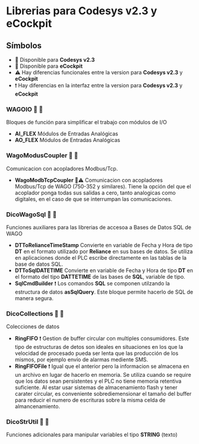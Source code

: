  
# Librerias para **Codesys v2.3** y **eCockpit** 
## Símbolos
- :orange_book: Disponible para **Codesys v2.3** 
- :green_book:  Disponible para **eCockpit**
- :warning:  Hay diferencias funcionales entre la version para **Codesys v2.3** y **eCockpit**  
- :exclamation:  Hay diferencias en la interfaz entre la version para **Codesys v2.3** y **eCockpit**  


### WAGOIO :orange_book: :green_book:
Bloques de función para simplificar el trabajo con módulos de I/O
- **AI_FLEX**
Módulos de Entradas Analógicas 
- **AO_FLEX**
Módulos de Entradas Analógicas 

### WagoModusCoupler :orange_book: :green_book: 
Comunicacion con acopladores Modbus/Tcp.
- **WagoModbTcpCoupler** :green_book::warning: Comunicacion con acopladores Modbus/Tcp de WAGO (750-352 y similares). Tiene la opción del que el acoplador ponga todas sus salidas a cero, tanto analogicas como digitales, en el caso de que se interrumpan las comunicaciones.     

### DicoWagoSql :orange_book: :green_book:
Funciones auxiliares para las librerias de accesoa a Bases de Datos SQL de WAGO 
- **DTToRelianceTimeStamp** Convierte en variable de Fecha y Hora de tipo **DT** en el formato utilizado por **Reliance** en sus bases de datos. Se utiliza en aplicaciones donde el PLC escribe directamente en las tablas de la base de datos SQL.
- **DTToSqlDATETIME** Convierte en variable de Fecha y Hora de tipo **DT** en el formato del tipo **DATTETIME**  de las bases de  **SQL**, variable de tipo.
- **SqlCmdBuilder** :exclamation: Los comandos **SQL** se componen utilzando la estructura de datos __asSqlQuery__. Este bloque permite hacerlo de SQL de manera segura.

### DicoCollections  :green_book: :orange_book: 
Colecciones de datos    
- **RingFIFO**  :exclamation: Gestion de buffer circular con multiples consumidores. Este tipo de estructuras de detos son ideales en situaciones en los que la velocidad de procesado pueda ser lenta que las producción de los mismos, por ejemplo envío de alarmas mediente SMS.
- **RingFIFOFile** :exclamation: Igual que el anterior pero la informacion se almacena en un archivo en lugar de hacerlo en memoria. Se utiliza cuando se require que los datos sean persistentes y el PLC no tiene memoria retentiva suficiente. Al estar usar sistemas de almacenamiento flash y tener carater circular, es conveniente sobrediemensionar el tamaño del buffer para reducir el numero de escrituras sobre la misma celda de almancenamiento.       


### DicoStrUtil :orange_book: :green_book:
Funciones adicionales para manipular variables el tipo **__STRING__**  (texto)   

